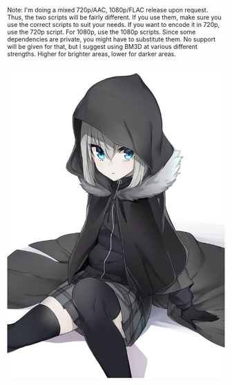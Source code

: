 Note:
I'm doing a mixed 720p/AAC,
1080p/FLAC release
upon request.
Thus, the two scripts
will be fairly different.
If you use them,
make sure you use
the correct scripts
to suit your needs.
If you want to
encode it in 720p,
use the 720p script.
For 1080p,
use the 1080p scripts.
Since some dependencies are private,
you might have to substitute them.
No support will be given for that,
but I suggest using BM3D
at various different strengths.
Higher for brighter areas,
lower for darker areas.
<br><br>
<div style="text-align:center; height:600px;"><img src="img/CaseFiles_Gray.jpg" /></div>
